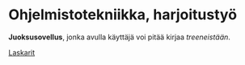 # Ohjelmistotekniikka, harjoitustyö

**Juoksusovellus**, jonka avulla käyttäjä voi pitää kirjaa *treeneistään*.

[Laskarit](./laskarit/)
